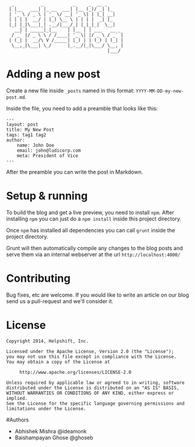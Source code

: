 ```
  _          _           _     _  __ _
 | |__   ___| |_ __  ___| |__ (_)/ _| |_
 | '_ \ / _ \ | '_ \/ __| '_ \| | |_| __|
 | | | |  __/ | |_) \__ \ | | | |  _| |_
 |_| |_|\___|_| .__/|___/_| |_|_|_|  \__|
   __| | _____|_|__    | |__ | | ___   __ _
  / _` |/ _ \ \ / /____| '_ \| |/ _ \ / _` |
 | (_| |  __/\ V /_____| |_) | | (_) | (_| |
  \__,_|\___| \_/      |_.__/|_|\___/ \__, |
                                      |___/
```

# Adding a new post

Create a new file inside `_posts` named in this format: `YYYY-MM-DD-my-new-post.md`.

Inside the file, you need to add a preamble that looks like this:

```
---
layout: post
title: My New Post
tags: tag1 tag2
author:
    name: John Doe
    email: john@ludicorp.com
    meta: President of Vice
---
```

After the preamble you can write the post in Markdown.

# Setup & running

To build the blog and get a live preview, you need to install
`npm`. After installing `npm` you can just do a `npm install` inside
this project directory.

Once `npm` has installed all dependencies you can call `grunt` inside
the project directory.

Grunt will then automatically compile any changes to the blog posts and
serve them via an internal webserver at the url `http://localhost:4000/`

# Contributing

Bug fixes, etc are welcome. If you would like to write an article on our
blog send us a pull-request and we'll consider it.

# License

```
Copyright 2014, Helpshift, Inc.

Licensed under the Apache License, Version 2.0 (the "License");
you may not use this file except in compliance with the License.
You may obtain a copy of the License at

     http://www.apache.org/licenses/LICENSE-2.0

Unless required by applicable law or agreed to in writing, software
distributed under the License is distributed on an "AS IS" BASIS,
WITHOUT WARRANTIES OR CONDITIONS OF ANY KIND, either express or implied.
See the License for the specific language governing permissions and
limitations under the License.
```

#Authors

* Abhishek Mishra @ideamonk
* Baishampayan Ghose @ghoseb
